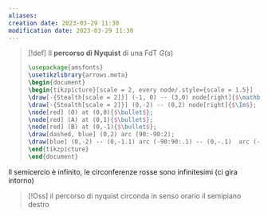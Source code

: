 ```yaml
---
aliases: 
creation date: 2023-03-29 11:30
modification date: 2023-03-29 11:30
---
```


>[!def]
>Il **percorso di Nyquist** di una FdT $G(s)$
> ```tikz
> \usepackage{amsfonts}
> \usetikzlibrary{arrows.meta}
>\begin{document}
>\begin{tikzpicture}[scale = 2, every node/.style={scale = 1.5}]
>\draw[-{Stealth[scale = 2]}] (-1, 0) -- (3,0) node[right]{$\mathbb{R}$};
>\draw[-{Stealth[scale = 2]}] (0,-2) -- (0,2) node[right]{$\Im$};
>\node[red] (O) at (0,0){$\bullet$};
>\node[red] (A) at (0,1){$\bullet$};
>\node[red] (B) at (0,-1){$\bullet$};
>\draw[dashed, blue] (0,2) arc (90:-90:2);
>\draw[blue] (0,-2) -- (0,-1.1) arc (-90:90:.1) -- (0,-.1)  arc (-90:90:.1) -- (0,.9) arc (-9);
>\end{tikzpicture}
>\end{document}
>```

Il semicercio è infinito, le circonferenze rosse sono infinitesimi (ci gira intorno)

>[!Oss]
>il percorso di nyquist circonda in senso orario il semipiano destro




